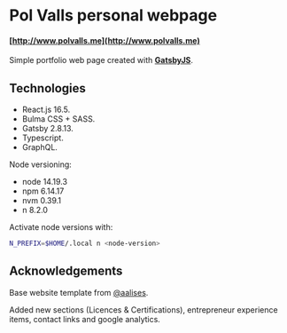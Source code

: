 # Pol Valls personal webpage

#### [http://www.polvalls.me](http://www.polvalls.me)
Simple portfolio web page created with [**GatsbyJS**](https://www.gatsbyjs.org).

## Technologies ##

- React.js 16.5.
- Bulma CSS + SASS.
- Gatsby 2.8.13.
- Typescript.
- GraphQL.

Node versioning:
- node 14.19.3
- npm 6.14.17
- nvm 0.39.1
- n 8.2.0

Activate node versions with:

```bash
N_PREFIX=$HOME/.local n <node-version>
```

## Acknowledgements ##

Base website template from [@aalises](https://github.com/aalises). 

Added new sections (Licences & Certifications), entrepreneur experience items, contact links and google analytics.

